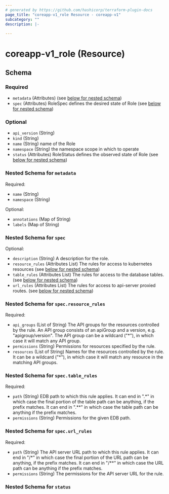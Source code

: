 ```yaml
---
# generated by https://github.com/hashicorp/terraform-plugin-docs
page_title: "coreapp-v1_role Resource - coreapp-v1"
subcategory: ""
description: |-
  
---
```


# coreapp-v1_role (Resource)





<!-- schema generated by tfplugindocs -->
## Schema

### Required

- `metadata` (Attributes) (see [below for nested schema](#nestedatt--metadata))
- `spec` (Attributes) RoleSpec defines the desired state of Role (see [below for nested schema](#nestedatt--spec))

### Optional

- `api_version` (String)
- `kind` (String)
- `name` (String) name of the Role
- `namespace` (String) the namespace scope in which to operate
- `status` (Attributes) RoleStatus defines the observed state of Role (see [below for nested schema](#nestedatt--status))

<a id="nestedatt--metadata"></a>
### Nested Schema for `metadata`

Required:

- `name` (String)
- `namespace` (String)

Optional:

- `annotations` (Map of String)
- `labels` (Map of String)


<a id="nestedatt--spec"></a>
### Nested Schema for `spec`

Optional:

- `description` (String) A description for the role.
- `resource_rules` (Attributes List) The rules for access to kubernetes resources (see [below for nested schema](#nestedatt--spec--resource_rules))
- `table_rules` (Attributes List) The rules for access to the database tables. (see [below for nested schema](#nestedatt--spec--table_rules))
- `url_rules` (Attributes List) The rules for access to api-server proxied routes. (see [below for nested schema](#nestedatt--spec--url_rules))

<a id="nestedatt--spec--resource_rules"></a>
### Nested Schema for `spec.resource_rules`

Required:

- `api_groups` (List of String) The API groups for the resources controlled by the rule.
An API group consists of an apiGroup and a version, e.g. "apigroup/version".
The API group can be a wildcard ("*"), in which case it will match any API group.
- `permissions` (String) Permissions for resources specified by the rule.
- `resources` (List of String) Names for the resources controlled by the rule.
It can be a wildcard ("*"), in which case it will match any resource
in the matching API groups.


<a id="nestedatt--spec--table_rules"></a>
### Nested Schema for `spec.table_rules`

Required:

- `path` (String) EDB path to which this rule applies. It can end in ".*"
in which case the final portion of the table path can be anything, if the
prefix matches. It can end in ".**" in which case the table path can be
anything if the prefix matches.
- `permissions` (String) Permissions for the given EDB path.


<a id="nestedatt--spec--url_rules"></a>
### Nested Schema for `spec.url_rules`

Required:

- `path` (String) The API server URL path to which this rule applies. It can end in "/*"
in which case the final portion of the URL path can be anything, if the
prefix matches. It can end in "/**" in which case the URL path can be
anything if the prefix matches.
- `permissions` (String) The permissions for the API server URL for the rule.



<a id="nestedatt--status"></a>
### Nested Schema for `status`
